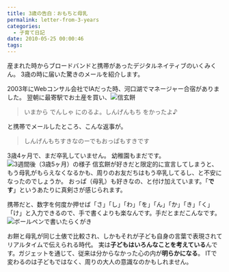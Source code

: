 ```yaml
---
title: 3歳の告白：おもちと母乳
permalink: letter-from-3-years
categories:
  - 子育て日記
date: 2010-05-25 00:00:46
tags:
---
```


産まれた時からブロードバンドと携帯があったデジタルネイティブのいくみくん。
3歳の時に届いた驚きのメールを紹介します。

2003年にWebコンサル会社でIAだった時、河口湖でマネージャー合宿がありました。
翌朝に最寄駅でお土産を買い、![信玄餅](/images/ia-kid/2003-shingenmochi.png)

> いまから でんしゃ にのるよ。しんげんもち をかったよ♪

と携帯でメールしたところ、こんな返事が。

> しんげんもちすきなのーでもおっぱもすきです

3歳4ヶ月で、まだ卒乳していません。
幼稚園もまだです。![3週間後（3歳5ヶ月）の様子](/images/ia-kid/20031108-nuigurumi.png)
信玄餅が好きだと限定的に宣言してしまうと、もう母乳がもらえなくなるかも、周りのお友だちはもう卒乳してるし、と不安になったのでしょうか。
おっぱ（母乳）も好きなの、と付け加えています。「**です**」というあたりに真剣さが感じられます。

携帯だと、数字を何度か押せば「さ」「し」「わ」「を」「ん」「か」「き」「く」「け」と入力できるので、手で書くよりも楽なんです。手だとまだこんなです。
![ボールペンで書いたらくがき](/images/ia-kid/20030904-rakugaki.png)

お餅と母乳が同じ土俵で比較され、しかもそれが子ども自身の言葉で表現されてリアルタイムで伝えられる時代。
実は**子どもはいろんなことを考えている**んです。ガジェットを通じて、従来は分からなかった心の内が**明らかになる**。
ITで変わるのは子どもではなく、周りの大人の意識なのかもしれません。
